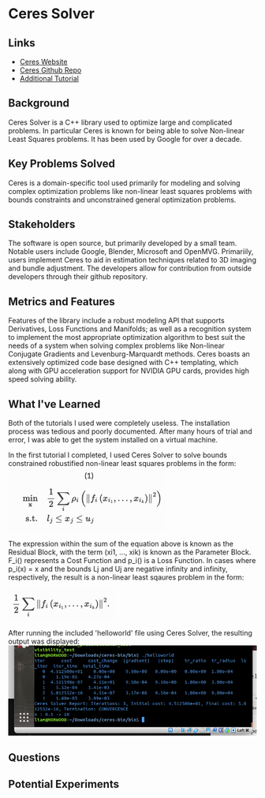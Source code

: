 # Ceres Solver


## Links
* [Ceres Website](http://ceres-solver.org/index.html)
* [Ceres Github Repo](https://github.com/ceres-solver/ceres-solver)
* [Additional Tutorial](https://towardsdatascience.com/how-to-create-a-c-project-using-ceres-solver-f3d67c8044f3)


## Background
Ceres Solver is a C++ library used to optimize large and complicated problems. In particular Ceres is known for being able to solve Non-linear Least Squares problems. It has been used by Google for over a decade. 

## Key Problems Solved
Ceres is a domain-specific tool used primarily for modeling and solving complex optimization problems like non-linear least squares problems with bounds constraints and unconstrained general optimization problems. 

## Stakeholders
The software is open source, but primarily developed by a small team. Notable users include Google, Blender, Microsoft and OpenMVG. Primariily, users implement Ceres to aid in estimation techniques related to 3D imaging and bundle adjustment. 
The developers allow for contribution from outside developers through their github repository. 

## Metrics and Features
Features of the library include a robust modeling API that supports Derivatives, Loss Functions and Manifolds; as well as a recognition system to implement the most appropriate optimization algorithm to best suit the needs of a system when solving complex problems like Non-linear Conjugate Gradients and Levenburg-Marquardt methods.
Ceres boasts an extensively optimized code base designed with C++ templating, which along with GPU acceleration support for NVIDIA GPU cards, provides high speed solving ability. 

## What I've Learned
Both of the tutorials I used were completely useless. The installation process was tedious and poorly documented. After many hours of trial and error, I was able to get the system installed on a virtual machine.

In the first tutorial I completed, I used Ceres Solver to solve bounds constrained robustified non-linear least squares problems in the form:
![image](https://raw.githubusercontent.com/cu-numcomp/spring22-project-liho2210/main/img/Screen%20Shot%202022-04-03%20at%208.14.47%20PM.png?token=GHSAT0AAAAAABQS4WURP2V55UTHEF7KGQF2YSTR7TA)

The expression within the sum of the equation above is known as the Residual Block, with the term (xi1, ..., xik) is known as the Parameter Block. F_i() represents a Cost Function and p_i() is a Loss Function. In cases where p_i(x) = x and the bounds Lj and Uj are negative infinity and infinity, respectively, the result is a non-linear least sqaures problem in the form: 

![image](https://raw.githubusercontent.com/cu-numcomp/spring22-project-liho2210/main/img/Screen%20Shot%202022-04-03%20at%209.11.06%20PM.png?token=GHSAT0AAAAAABQS4WUQCOYLGNK53LSX2F3SYSTTR5A)

After running the included 'helloworld' file using Ceres Solver, the resulting output was displayed:
![image](https://raw.githubusercontent.com/cu-numcomp/spring22-project-liho2210/main/img/Screen%20Shot%202022-04-04%20at%2011.03.48%20AM.png?token=GHSAT0AAAAAABQS4WURTPGXXQXK3BBS7JFUYSUMKOQ)

## Questions

## Potential Experiments


```python

```
